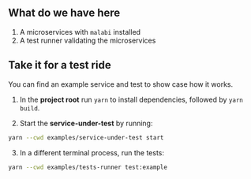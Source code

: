 ## What do we have here
1. A microservices with `malabi` installed 
2. A test runner validating the microservices 

## Take it for a test ride
You can find an example service and test to show case how it works.

1. In the **project root** run `yarn` to install dependencies, followed by `yarn build`.

2. Start the **service-under-test** by running:
```sh
yarn --cwd examples/service-under-test start
```
3. In a different terminal process, run the tests:
```sh
yarn --cwd examples/tests-runner test:example
```